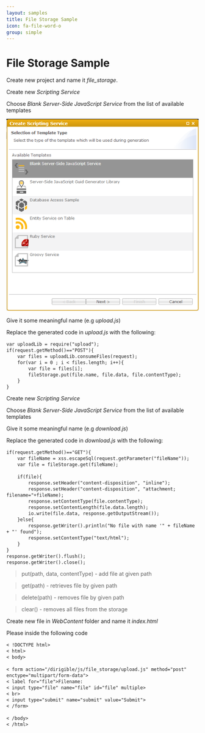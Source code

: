 ```yaml
---
layout: samples
title: File Storage Sample
icon: fa-file-word-o
group: simple
---
```


File Storage Sample
===

Create new project and name it *file_storage*.

Create new *Scripting Service*

Choose *Blank Server-Side JavaScript Service* from the list of available templates

![Mail Service 2](images/mail_service/mail_service_2.png)

Give it some meaningful name (e.g *upload.js*)

Replace the generated code in *upload.js* with the following:

<pre><code>var uploadLib = require("upload");
if(request.getMethod()=="POST"){
    var files = uploadLib.consumeFiles(request);
    for(var i = 0 ; i < files.length; i++){
        var file = files[i];
        fileStorage.put(file.name, file.data, file.contentType);
    }
}
</code></pre>

Create new *Scripting Service*

Choose *Blank Server-Side JavaScript Service* from the list of available templates

Give it some meaningful name (e.g *download.js*)

Replace the generated code in *download.js* with the following:

<pre><code>if(request.getMethod()=="GET"){
    var fileName = xss.escapeSql(request.getParameter("fileName"));
    var file = fileStorage.get(fileName);

    if(file){
        response.setHeader("content-disposition", "inline");
        response.setHeader("content-disposition", "attachment; filename="+fileName);
        response.setContentType(file.contentType);         
        response.setContentLength(file.data.length);  
        io.write(file.data, response.getOutputStream());
    }else{
        response.getWriter().println("No file with name '" + fileName + "' found");
        response.setContentType("text/html");
    }
}
response.getWriter().flush();
response.getWriter().close();
</code></pre>

> put(path, data, contentType) - add file at given path

> get(path) - retrieves file by given path

> delete(path) - removes file by given path

> clear() - removes all files from the storage

Create new file in *WebContent* folder and name it *index.html*

Please inside the following code

<pre><code>< !DOCTYPE html>
< html>
< body>

< form action="/dirigible/js/file_storage/upload.js" method="post" enctype="multipart/form-data">
< label for="file">Filename:</label>
< input type="file" name="file" id="file" multiple>
< br>
< input type="submit" name="submit" value="Submit">
< /form>

< /body>
< /html>

</code></pre>
